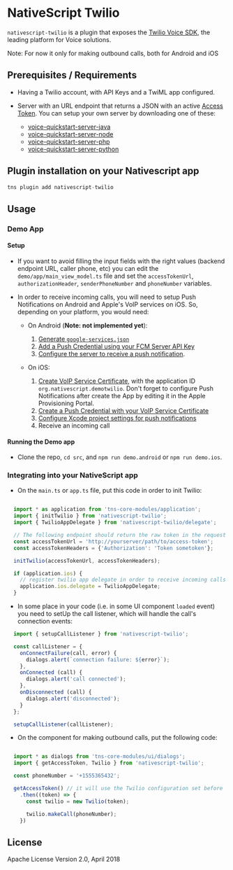 # NativeScript Twilio

`nativescript-twilio` is a plugin that exposes the [Twilio Voice SDK](https://www.twilio.com/docs/libraries), the leading platform for Voice solutions.

Note: For now it only for making outbound calls, both for Android and iOS

## Prerequisites / Requirements

* Having a Twilio account, with API Keys and a TwiML app configured.
* Server with an URL endpoint that returns a JSON with an active [Access Token](https://www.twilio.com/docs/iam/access-tokens). You can setup your own server by downloading one of these:

  * [voice-quickstart-server-java](https://github.com/twilio/voice-quickstart-server-java)
  * [voice-quickstart-server-node](https://github.com/twilio/voice-quickstart-server-node)
  * [voice-quickstart-server-php](https://github.com/twilio/voice-quickstart-server-php)
  * [voice-quickstart-server-python](https://github.com/twilio/voice-quickstart-server-python)

## Plugin installation on your Nativescript app

```javascript
tns plugin add nativescript-twilio
```

## Usage

### Demo App

#### Setup

* If you want to avoid filling the input fields with the right values (backend endpoint URL, caller phone, etc) you can edit the `demo/app/main_view_model.ts` file and set the `accessTokenUrl`, `authorizationHeader`, `senderPhoneNumber` and `phoneNumber` variables.

* In order to receive incoming calls, you will need to setup Push Notifications on Android and Apple's VoIP services on iOS. So, depending on your platform, you would need:

  * On Android (**Note: not implemented yet**):

    1. [Generate `google-services.json`](https://github.com/twilio/voice-quickstart-android/blob/master/README.md#7-generate-google-servicesjson)
    2. [Add a Push Credential using your FCM Server API Key](https://github.com/twilio/voice-quickstart-android/blob/master/README.md#8-add-a-push-credential-using-your-fcm-server-api-key)
    3. [Configure the server to receive a push notification](https://github.com/twilio/voice-quickstart-android/blob/master/README.md#9-receiving-an-incoming-notification).

  * On iOS:

    1. [Create VoIP Service Certificate](https://github.com/twilio/voice-quickstart-swift#7-create-voip-service-certificate), with the application ID `org.nativescript.demotwilio`. Don't forget to configure Push Notifications after create the App by editing it in the Apple Provisioning Portal.
    2. [Create a Push Credential with your VoIP Service Certificate](https://github.com/twilio/voice-quickstart-swift#8-create-a-push-credential-with-your-voip-service-certificate)
    3. [Configure Xcode project settings for push notifications](https://github.com/twilio/voice-quickstart-swift#9-configure-xcode-project-settings-for-push-notifications)
    4. Receive an incoming call


#### Running the Demo app

* Clone the repo, `cd src`, and `npm run demo.android` or `npm run demo.ios`.

### Integrating into your NativeScript app

* On the `main.ts` or `app.ts` file, put this code in order to init Twilio:

```javascript

  import * as application from 'tns-core-modules/application';
  import { initTwilio } from 'nativescript-twilio';
  import { TwilioAppDelegate } from 'nativescript-twilio/delegate';

  // The following endpoint should return the raw token in the request body
  const accessTokenUrl = 'http://yourserver/path/to/access-token';
  const accessTokenHeaders = {'Authorization': 'Token sometoken'};

  initTwilio(accessTokenUrl, accessTokenHeaders);

  if (application.ios) {
    // register twilio app delegate in order to receive incoming calls
    application.ios.delegate = TwilioAppDelegate;
  }
```

* In some place in your code (i.e. in some UI component `loaded` event) you need to setUp the call listener, which will handle the call's connection events:

```javascript
  import { setupCallListener } from 'nativescript-twilio';

  const callListener = {
    onConnectFailure(call, error) {
      dialogs.alert(`connection failure: ${error}`);
    },
    onConnected (call) {
      dialogs.alert('call connected');
    },
    onDisconnected (call) {
      dialogs.alert('disconnected');
    }
  };

  setupCallListener(callListener);
```

* On the component for making outbound calls, put the following code:

```javascript

  import * as dialogs from 'tns-core-modules/ui/dialogs';
  import { getAccessToken, Twilio } from 'nativescript-twilio';

  const phoneNumber = '+1555365432';

  getAccessToken() // it will use the Twilio configuration set before
    .then((token) => {
      const twilio = new Twilio(token);

      twilio.makeCall(phoneNumber);
    })
```

## License

Apache License Version 2.0, April 2018
